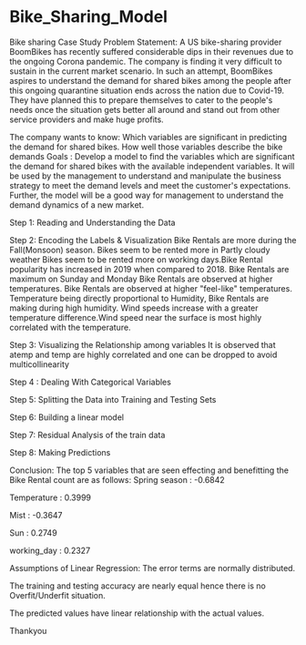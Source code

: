 ﻿# Bike_Sharing_Model
Bike sharing Case Study
Problem Statement:
A US bike-sharing provider BoomBikes has recently suffered considerable dips in their revenues due to the ongoing Corona pandemic. The company is finding it very difficult to sustain in the current market scenario. In such an attempt, BoomBikes aspires to understand the demand for shared bikes among the people after this ongoing quarantine situation ends across the nation due to Covid-19. They have planned this to prepare themselves to cater to the people's needs once the situation gets better all around and stand out from other service providers and make huge profits.

The company wants to know:
Which variables are significant in predicting the demand for shared bikes.
How well those variables describe the bike demands
Goals :
Develop a model to find the variables which are significant the demand for shared bikes with the available independent variables.
It will be used by the management to understand and manipulate the business strategy to meet the demand levels and meet the customer's expectations.
Further, the model will be a good way for management to understand the demand dynamics of a new market.

Step 1: Reading and Understanding the Data

Step 2: Encoding the Labels & Visualization
 Bike Rentals are more during the Fall(Monsoon) season.
 Bikes seem to be rented more in Partly cloudy weather
 Bikes seem to be rented more on working days.Bike Rental popularity has increased in 2019 when compared to 2018.
 Bike Rentals are maximum on Sunday and Monday
 Bike Rentals are observed at higher temperatures.
 Bike Rentals are observed at higher "feel-like" temperatures.
 Temperature being directly proportional to Humidity, Bike Rentals are making during high humidity.
 Wind speeds increase with a greater temperature difference.Wind speed near the surface is most highly correlated with the temperature.
 
Step 3: Visualizing the Relationship among variables 
 It is observed that atemp and temp are highly correlated and one can be dropped to avoid multicollinearity
 
Step 4 : Dealing With Categorical Variables

Step 5: Splitting the Data into Training and Testing Sets

Step 6: Building a linear model

Step 7: Residual Analysis of the train data

Step 8: Making Predictions

Conclusion:
The top 5 variables that are seen effecting and benefitting the Bike Rental count are as follows:
Spring season : -0.6842

Temperature : 0.3999

Mist : -0.3647

Sun : 0.2749

working_day : 0.2327

Assumptions of Linear Regression:
The error terms are normally distributed.

The training and testing accuracy are nearly equal hence there is no Overfit/Underfit situation.

The predicted values have linear relationship with the actual values.

Thankyou
 
